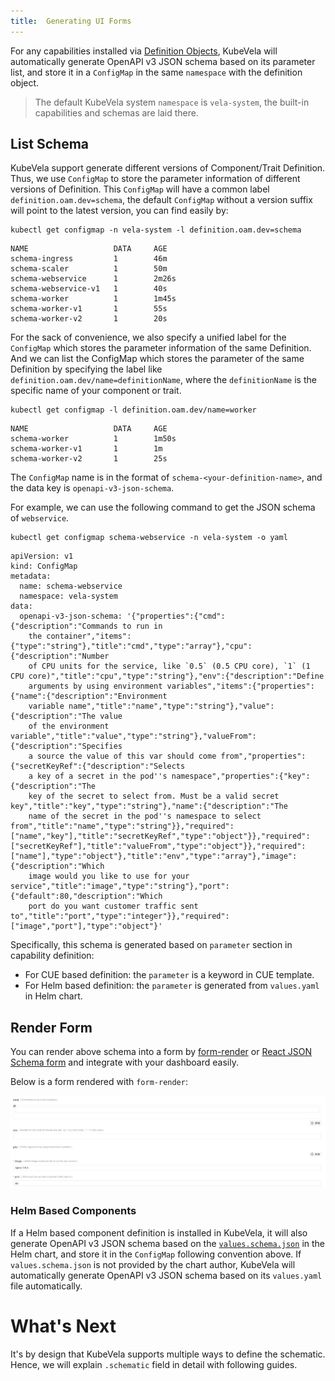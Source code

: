 ```yaml
---
title:  Generating UI Forms
---
```


For any capabilities installed via [Definition Objects](./definition-and-templates),
KubeVela will automatically generate OpenAPI v3 JSON schema based on its parameter list, and store it in a `ConfigMap` in the same `namespace` with the definition object. 

> The default KubeVela system `namespace` is `vela-system`, the built-in capabilities and schemas are laid there.


## List Schema
KubeVela support generate different versions of Component/Trait Definition.
Thus, we use `ConfigMap` to store the parameter information of different versions of Definition.
This `ConfigMap` will have a common label `definition.oam.dev=schema`, the default `ConfigMap` without a version suffix will point to the latest version,
you can find easily by:
```shell
kubectl get configmap -n vela-system -l definition.oam.dev=schema
```
```console
NAME                   DATA     AGE
schema-ingress         1        46m
schema-scaler          1        50m
schema-webservice      1        2m26s
schema-webservice-v1   1        40s
schema-worker          1        1m45s 
schema-worker-v1       1        55s
schema-worker-v2       1        20s
```
For the sack of convenience, we also specify a unified label for the `ConfigMap` which stores the parameter information of the same Definition. 
And we can list the ConfigMap which stores the parameter of the same Definition by specifying the label like `definition.oam.dev/name=definitionName`, where the `definitionName` is the specific name of your component or trait. 
```shell
kubectl get configmap -l definition.oam.dev/name=worker
```
```console
NAME                   DATA     AGE
schema-worker          1        1m50s
schema-worker-v1       1        1m
schema-worker-v2       1        25s
```

The `ConfigMap` name is in the format of `schema-<your-definition-name>`,
and the data key is `openapi-v3-json-schema`.

For example, we can use the following command to get the JSON schema of `webservice`.

```shell
kubectl get configmap schema-webservice -n vela-system -o yaml
```
```console
apiVersion: v1
kind: ConfigMap
metadata:
  name: schema-webservice
  namespace: vela-system
data:
  openapi-v3-json-schema: '{"properties":{"cmd":{"description":"Commands to run in
    the container","items":{"type":"string"},"title":"cmd","type":"array"},"cpu":{"description":"Number
    of CPU units for the service, like `0.5` (0.5 CPU core), `1` (1 CPU core)","title":"cpu","type":"string"},"env":{"description":"Define
    arguments by using environment variables","items":{"properties":{"name":{"description":"Environment
    variable name","title":"name","type":"string"},"value":{"description":"The value
    of the environment variable","title":"value","type":"string"},"valueFrom":{"description":"Specifies
    a source the value of this var should come from","properties":{"secretKeyRef":{"description":"Selects
    a key of a secret in the pod''s namespace","properties":{"key":{"description":"The
    key of the secret to select from. Must be a valid secret key","title":"key","type":"string"},"name":{"description":"The
    name of the secret in the pod''s namespace to select from","title":"name","type":"string"}},"required":["name","key"],"title":"secretKeyRef","type":"object"}},"required":["secretKeyRef"],"title":"valueFrom","type":"object"}},"required":["name"],"type":"object"},"title":"env","type":"array"},"image":{"description":"Which
    image would you like to use for your service","title":"image","type":"string"},"port":{"default":80,"description":"Which
    port do you want customer traffic sent to","title":"port","type":"integer"}},"required":["image","port"],"type":"object"}'
```

Specifically, this schema is generated based on `parameter` section in capability definition:

* For CUE based definition: the `parameter` is a keyword in CUE template.
* For Helm based definition: the `parameter` is generated from `values.yaml` in Helm chart.

## Render Form

You can render above schema into a form by [form-render](https://github.com/alibaba/form-render) or [React JSON Schema form](https://github.com/rjsf-team/react-jsonschema-form) and integrate with your dashboard easily.

Below is a form rendered with `form-render`:

![](../resources/json-schema-render-example.jpg)

### Helm Based Components

If a Helm based component definition is installed in KubeVela, it will also generate OpenAPI v3 JSON schema based on the [`values.schema.json`](https://helm.sh/docs/topics/charts/#schema-files) in the Helm chart, and store it in the `ConfigMap` following convention above. If `values.schema.json` is not provided by the chart author, KubeVela will automatically generate OpenAPI v3 JSON schema based on its `values.yaml` file automatically. 

# What's Next

It's by design that KubeVela supports multiple ways to define the schematic. Hence, we will explain `.schematic` field in detail with following guides.
